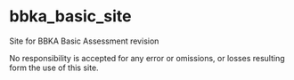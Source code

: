 # bbka_basic_site
Site for BBKA Basic Assessment revision

No responsibility is accepted for any error or omissions, or losses resulting form the use of this site.
